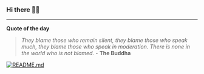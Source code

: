 ### Hi there 👋🏻


---

**Quote of the day**

> *They blame those who remain silent, they blame those who speak much, they blame those who speak in moderation. There is none in the world who is not blamed.* - **The Buddha** 

[![README.md](https://github.com/marcolovazzano/marcolovazzano/actions/workflows/readme.yml/badge.svg?branch=main)](https://github.com/marcolovazzano/marcolovazzano/actions/workflows/readme.yml)
